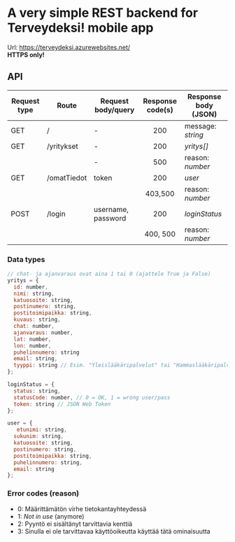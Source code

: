 # A very simple REST backend for Terveydeksi! mobile app

Url: https://terveydeksi.azurewebsites.net/  
**HTTPS only!**

## API
| Request type | Route      | Request body/query |Response code(s)| Response body (JSON) |
|--------------|------------|--------------------|:--------------:|----------------------|
| GET          | /          | -                  | 200            | message: _string_    |
| GET          | /yritykset | -                  | 200            | _yritys[]_           |
|              |            | -                  | 500            | reason: _number_     |
| GET          | /omatTiedot| token              | 200            | _user_           |
|              |            |                    | 403,500        | reason: _number_     |
| POST         | /login     | username, password | 200            | _loginStatus_        |
|              |            |                    | 400, 500       | reason: _number_     |

### Data types
```javascript
// chat- ja ajanvaraus ovat aina 1 tai 0 (ajattele True ja False)
yritys = {
  id: number,
  nimi: string,
  katuosoite: string,
  postinumero: string,
  postitoimipaikka: string,
  kuvaus: string,
  chat: number,
  ajanvaraus: number,
  lat: number,
  lon: number,
  puhelinnumero: string
  email: string,
  tyyppi: string // Esim. "Yleislääkäripalvelut" tai "Hammaslääkäripalvelut"
};

loginStatus = {
  status: string,
  statusCode: number, // 0 = OK, 1 = wrong user/pass
  token: string // JSON Web Token
};

user = {
   etunimi: string,
  sukunim: string,
  katuosoite: string,
  postinumero: string,
  postitoimipaikka: string,
  puhelinnumero: string,
  email: string
};
```
### Error codes (reason)
* 0: Määrittämätön virhe tietokantayhteydessä
* 1: _Not in use_ (anymore)
* 2: Pyyntö ei sisältänyt tarvittavia kenttiä
* 3: Sinulla ei ole tarvittavaa käyttöoikeutta käyttää tätä ominaisuutta
